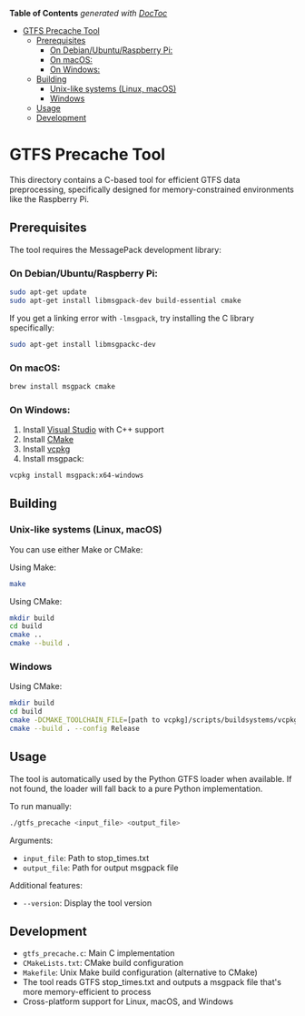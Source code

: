 <!-- START doctoc generated TOC please keep comment here to allow auto update -->
<!-- DON'T EDIT THIS SECTION, INSTEAD RE-RUN doctoc TO UPDATE -->
**Table of Contents**  *generated with [DocToc](https://github.com/thlorenz/doctoc)*

- [GTFS Precache Tool](#gtfs-precache-tool)
  - [Prerequisites](#prerequisites)
    - [On Debian/Ubuntu/Raspberry Pi:](#on-debianubunturaspberry-pi)
    - [On macOS:](#on-macos)
    - [On Windows:](#on-windows)
  - [Building](#building)
    - [Unix-like systems (Linux, macOS)](#unix-like-systems-linux-macos)
    - [Windows](#windows)
  - [Usage](#usage)
  - [Development](#development)

<!-- END doctoc generated TOC please keep comment here to allow auto update -->

# GTFS Precache Tool

This directory contains a C-based tool for efficient GTFS data preprocessing, specifically designed for memory-constrained environments like the Raspberry Pi.

## Prerequisites

The tool requires the MessagePack development library:

### On Debian/Ubuntu/Raspberry Pi:
```bash
sudo apt-get update
sudo apt-get install libmsgpack-dev build-essential cmake
```

If you get a linking error with `-lmsgpack`, try installing the C library specifically:
```bash
sudo apt-get install libmsgpackc-dev
```

### On macOS:
```bash
brew install msgpack cmake
```

### On Windows:
1. Install [Visual Studio](https://visualstudio.microsoft.com/downloads/) with C++ support
2. Install [CMake](https://cmake.org/download/)
3. Install [vcpkg](https://github.com/Microsoft/vcpkg)
4. Install msgpack:
```bash
vcpkg install msgpack:x64-windows
```

## Building

### Unix-like systems (Linux, macOS)
You can use either Make or CMake:

Using Make:
```bash
make
```

Using CMake:
```bash
mkdir build
cd build
cmake ..
cmake --build .
```

### Windows
Using CMake:
```bash
mkdir build
cd build
cmake -DCMAKE_TOOLCHAIN_FILE=[path to vcpkg]/scripts/buildsystems/vcpkg.cmake ..
cmake --build . --config Release
```

## Usage

The tool is automatically used by the Python GTFS loader when available. If not found, the loader will fall back to a pure Python implementation.

To run manually:
```bash
./gtfs_precache <input_file> <output_file>
```

Arguments:
- `input_file`: Path to stop_times.txt
- `output_file`: Path for output msgpack file

Additional features:
- `--version`: Display the tool version

## Development

- `gtfs_precache.c`: Main C implementation
- `CMakeLists.txt`: CMake build configuration
- `Makefile`: Unix Make build configuration (alternative to CMake)
- The tool reads GTFS stop_times.txt and outputs a msgpack file that's more memory-efficient to process
- Cross-platform support for Linux, macOS, and Windows 